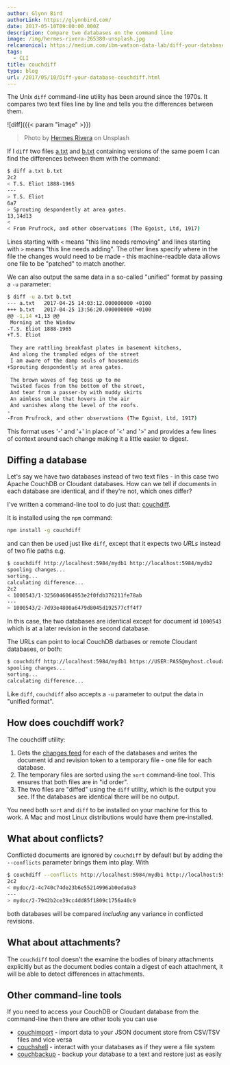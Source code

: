 ```yaml
---
author: Glynn Bird
authorLink: https://glynnbird.com/
date: 2017-05-10T09:00:00.000Z
description: Compare two databases on the command line
image: /img/hermes-rivera-265380-unsplash.jpg
relcanonical: https://medium.com/ibm-watson-data-lab/diff-your-databases-with-couchdiff-f69943f9dc97
tags:
  - CLI
title: couchdiff
type: blog
url: /2017/05/10/Diff-your-database-couchdiff.html
---
```



The Unix `diff` command-line utility has been around since the 1970s. It compares two text files line by line and tells you the differences between them.

![diff]({{< param "image" >}})
> Photo by [Hermes Rivera](https://unsplash.com/photos/OX_en7CXMj4) on Unsplash

If I `diff` two files [a.txt](https://gist.github.com/glynnbird/03ea265a3a670e8b514512e36fd63582) and [b.txt](https://gist.github.com/glynnbird/c0705e06d633cdbc40b680b2d8e69c96) containing versions of the same poem I can find the differences between them with the command:

```sh
$ diff a.txt b.txt
2c2
< T.S. Eliot 1888-1965
---
> T.S. Eliot
6a7
> Sprouting despondently at area gates.	
13,14d13
< 
< From Prufrock, and other observations (The Egoist, Ltd, 1917)
```

Lines starting with `<` means "this line needs removing" and lines starting with `>` means "this line needs adding". The other lines specify where in the file the changes would need to be made - this machine-readble data allows one file to be "patched" to match another.

We can also output the same data in a so-called "unified" format by passing a `-u` parameter:

```sh
$ diff -u a.txt b.txt
--- a.txt	2017-04-25 14:03:12.000000000 +0100
+++ b.txt	2017-04-25 13:56:20.000000000 +0100
@@ -1,14 +1,13 @@
 Morning at the Window
-T.S. Eliot 1888-1965
+T.S. Eliot
 
 They are rattling breakfast plates in basement kitchens,
 And along the trampled edges of the street
 I am aware of the damp souls of housemaids
+Sprouting despondently at area gates.	
  
 The brown waves of fog toss up to me	        
 Twisted faces from the bottom of the street,
 And tear from a passer-by with muddy skirts
 An aimless smile that hovers in the air
 And vanishes along the level of the roofs.
-
-From Prufrock, and other observations (The Egoist, Ltd, 1917)
```

This format uses '-' and '+' in place of '<' and '>' and provides a few lines of context around each change making it a little easier to digest.

## Diffing a database

Let's say we have two databases instead of two text files - in this case two Apache CouchDB or Cloudant databases. How can we tell if documents in each database are identical, and if they're not, which ones differ? 

I've written a command-line tool to do just that: [couchdiff](https://www.npmjs.com/package/couchdiff).

It is installed using the `npm` command:

```sh
npm install -g couchdiff
```

and can then be used just like `diff`, except that it expects two *URLs* instead of two file paths e.g.

```sh
$ couchdiff http://localhost:5984/mydb1 http://localhost:5984/mydb2
spooling changes...
sorting...
calculating difference...
2c2
< 1000543/1-3256046064953e2f0fdb376211fe78ab
---
> 1000543/2-7d93e4800a6479d8045d192577cff4f7
```

In this case, the two databases are identical except for document id `1000543` which is at a later revision in the second database.

The URLs can point to local CouchDB datbases or remote Cloudant databases, or both:

```sh
$ couchdiff http://localhost:5984/mydb1 https://USER:PASS@myhost.cloudant.com/mydb2
spooling changes...
sorting...
calculating difference...
```

Like `diff`, `couchdiff` also accepts a `-u` parameter to output the data in "unified format". 

## How does couchdiff work?

The couchdiff utility:

1) Gets the [changes feed](https://console.ng.bluemix.net/docs/services/Cloudant/api/database.html#get-changes) for each of the databases and writes the document id and revision token to a temporary file - one file for each database.
2) The temporary files are sorted using the `sort` command-line tool. This ensures that both files are in "id order".
3) The two files are "diffed" using the `diff` utility, which is the output you see. If the databases are identical there will be no output.

You need both `sort` and `diff` to be installed on your machine for this to work. A Mac and most Linux distributions would have them pre-installed.

## What about conflicts?

Conflicted documents are ignored by `couchdiff` by default but by adding the `--conflicts` parameter brings them into play. With

```sh
$ couchdiff --conflicts http://localhost:5984/mydb1 http://localhost:5984/mydb2
2c2
< mydoc/2-4c740c74de23b6e55214996ab0eda9a3
---
> mydoc/2-7942b2ce39cc4dd85f1809c1756a40c9
```

both databases will be compared *including* any variance in conflicted revisions.

## What about attachments?

The `couchdiff` tool doesn't the examine the bodies of binary attachments explicitly but as the document bodies contain a digest of each attachment, it will be able to detect differences in attachments.

## Other command-line tools

If you need to access your CouchDB or Cloudant database from the command-line then there are other tools you can use

- [couchimport](https://www.npmjs.com/package/couchimport) - import data to your JSON document store from CSV/TSV files and vice versa
- [couchshell](https://www.npmjs.com/package/couchshell) - interact with your databases as if they were a file system 
- [couchbackup](https://www.npmjs.com/package/couchbackup) - backup your database to a text and restore just as easily
